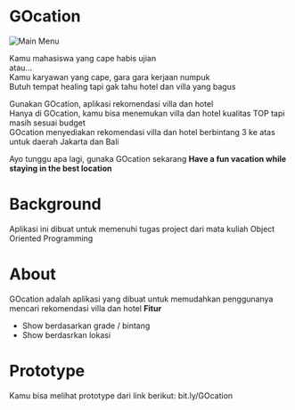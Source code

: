 # GOcation

![Main Menu](https://user-images.githubusercontent.com/105161746/213859461-914eabfc-0cba-4f72-add9-5f89986d9875.png)

Kamu mahasiswa yang cape habis ujian<br/>
atau...<br/>
Kamu karyawan yang cape, gara gara kerjaan numpuk<br/>
Butuh tempat healing tapi gak tahu hotel dan villa yang bagus<br/>

Gunakan GOcation, aplikasi rekomendasi villa dan hotel<br/>
Hanya di GOcation, kamu bisa menemukan villa dan hotel kualitas TOP tapi masih sesuai budget<br/>
GOcation menyediakan rekomendasi villa dan hotel berbintang 3 ke atas untuk daerah Jakarta dan Bali<br/>

Ayo tunggu apa lagi, gunaka GOcation sekarang
<b>Have a fun vacation while staying in the best location</b>

# Background
Aplikasi ini dibuat untuk memenuhi tugas project dari mata kuliah Object Oriented Programming 

# About
GOcation adalah aplikasi yang dibuat untuk memudahkan penggunanya mencari rekomendasi villa dan hotel
<b>Fitur</b>
<ul>
  <li>Show berdasarkan grade / bintang</li>
  <li>Show berdasrkan lokasi</li>
</ul>  



# Prototype
Kamu bisa melihat prototype dari link berikut:
bit.ly/GOcation
